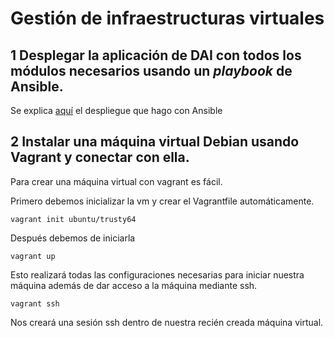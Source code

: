 # Gestión de infraestructuras virtuales

## 1 Desplegar la aplicación de DAI con todos los módulos necesarios usando un *playbook* de Ansible.

Se explica [aquí](https://github.com/jcpulido97/ProyectoIV/blob/master/doc/Ansible.md) el despliegue que hago con Ansible



## 2 Instalar una máquina virtual Debian usando Vagrant y conectar con ella. 

Para crear una máquina virtual con vagrant es fácil. 

Primero debemos inicializar la vm y crear el Vagrantfile automáticamente.

```vagr
vagrant init ubuntu/trusty64
```

Después debemos de iniciarla

```
vagrant up
```

Esto realizará todas las configuraciones necesarias para iniciar nuestra máquina además de dar acceso a la máquina mediante ssh.

```
vagrant ssh
```

Nos creará una sesión ssh dentro de nuestra recién creada máquina virtual.

